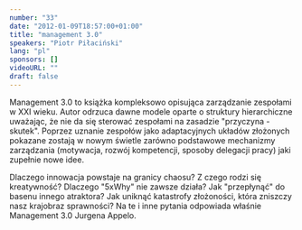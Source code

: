```yaml
---
number: "33"
date: "2012-01-09T18:57:00+01:00"
title: "management 3.0"
speakers: "Piotr Piłaciński"
lang: "pl"
sponsors: []
videoURL: ""
draft: false
---
```


Management 3.0 to książka kompleksowo opisująca zarządzanie zespołami w XXI wieku. Autor odrzuca dawne modele oparte o struktury hierarchiczne uważając, że nie da się sterować zespołami na zasadzie "przyczyna - skutek".  Poprzez uznanie zespołów  jako adaptacyjnych układów złożonych  pokazane zostają w nowym świetle zarówno podstawowe mechanizmy zarządzania  (motywacja, rozwój kompetencji, sposoby delegacji pracy)  jaki zupełnie nowe idee.

Dlaczego innowacja powstaje na granicy chaosu? Z czego rodzi się kreatywność? Dlaczego "5xWhy" nie zawsze działa? Jak "przepłynąć" do basenu innego atraktora? Jak uniknąć katastrofy złożoności, która zniszczy nasz krajobraz sprawności? Na te i inne pytania odpowiada właśnie Management 3.0 Jurgena Appelo.
